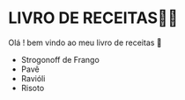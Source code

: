  # LIVRO DE RECEITAS:man_cook:



 Olá !  bem vindo ao meu livro de receitas :wave:

 - Strogonoff de Frango
 - Pavê
- Ravióli
- Risoto

